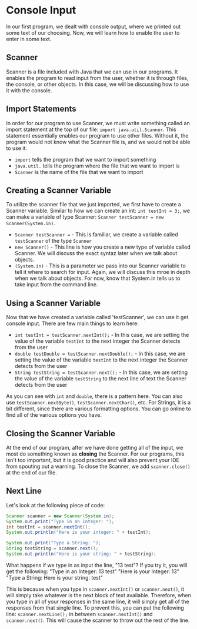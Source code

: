 # Console Input

In our first program, we dealt with console output, where we printed out some text of our choosing. Now, we will learn how to enable the user to enter in some text.

## Scanner

Scanner is a file included with Java that we can use in our programs. It enables the program to read input from the user, whether it is through files, the console, or other objects. In this case, we will be discussing how to use it with the console.

## Import Statements

In order for our program to use Scanner, we must write something called an import statement at the top of our file: `import java.util.Scanner`. This statement essentially enables our program to use other files. Without it, the program would not know what the Scanner file is, and we would not be able to use it.

* `import` tells the program that we want to import something
* `java.util.` tells the program where the file that we want to import is
* `Scanner` is the name of the file that we want to import

## Creating a Scanner Variable

To utilize the scanner file that we just imported, we first have to create a Scanner variable. Similar to how we can create an int: `int testInt = 3;`, we can make a variable of type Scanner: `Scanner testScanner = new Scanner(System.in)`.

* `Scanner testScanner =` - This is familiar, we create a variable called `testScanner` of the type `Scanner`
* `new Scanner()` - This line is how you create a new type of variable called Scanner. We will discuss the exact syntaz later when we talk about objects.
* `(System.in)` - This is a parameter we pass into our Scanner variable to tell it where to search for input. Again, we will discuss this mroe in depth when we talk about objects. For now, know that System.in tells us to take input from the command line. 

## Using a Scanner Variable

Now that we have created a variable called 'testScanner', we can use it get console input. There are few main things to learn here:

* `int testInt = testScanner.nextInt();` - In this case, we are setting the value of the variable `testInt` to the next integer the Scanner detects from the user
* `double testDouble = testScanner.nextDouble();` - In this case, we are setting the value of the variable `testInt` to the next integer the Scanner detects from the user
* `String testString = testScanner.next();` - In this case, we are setting the value of the variable `testString` to the next line of text the Scanner detects from the user
  
As you can see with `int` and `double`, there is a pattern here. You can also use `testScanner.nextByte()`, `testScanner.nextChar()`, etc. For Strings, it is a bit different, since there are various formatting options. You can go online to find all of the various options you have.

## Closing the Scanner Variable

At the end of our program, after we have done getting all of the input, we most do something known as **closing** the Scanner. For our programs, this isn't too important, but it is good practice and will also prevent your IDE from spouting out a warning. To close the Scanner, we add `scanner.close()` at the end of our file.

## Next Line

Let's look at the following piece of code:

```java
Scanner scanner = new Scanner(System.in);
System.out.print("Type in an Integer: ");
int testInt = scanner.nextInt();
System.out.println("Here is your integer: " + testInt);

System.out.print("Type a String: ");
String testString = scanner.next();
System.out.println("Here is your string: " + testString);
```

What happens if we type in as input the line, "13 test"? If you try it, you will get the following: 
"Type in an Integer: 13 test"
"Here is your Integer: 13"
"Type a String: Here is your string: test"

This is because when you type in `scanner.nextInt()` or `scanner.next()`, it will simply take whatever is the next block of text available. Therefore, when you type in all of your responses in the same line, it will simply get all of the responses from that single line. To prevent this, you can put the following line: `scanner.nextLine();` in between `scanner.nextInt()` and `scanner.next()`. This will cause the scanner to throw out the rest of the line. 